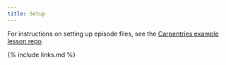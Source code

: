 ```yaml
---
title: Setup
---
```

For instructions on setting up episode files, see the [Carpentries example lesson repo](https://github.com/carpentries/lesson-example).


{% include links.md %}
